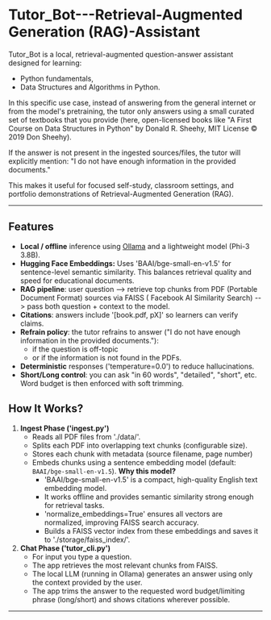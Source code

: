 # Tutor_Bot---Retrieval-Augmented Generation (RAG)-Assistant
Tutor_Bot is a local, retrieval-augmented question-answer assistant designed for learning:
- Python fundamentals,
- Data Structures and Algorithms in Python.

In this specific use case, instead of answering from the general internet or from the model's pretraining, the tutor only answers using a small curated set of textbooks that you provide (here, open-licensed books like "A First Course on Data Structures in Python" by Donald R. Sheehy, MIT License © 2019 Don Sheehy).

If the answer is not present in the ingested sources/files, the tutor will explicitly mention:
"I do not have enough information in the provided documents."

This makes it useful for focused self-study, classroom settings, and portfolio demonstrations of Retrieval-Augmented Generation (RAG).

---

## Features

- **Local / offline** inference using [Ollama](https://ollama.ai) and a lightweight model (Phi-3 3.8B).
- **Hugging Face Embeddings:** Uses 'BAAI/bge-small-en-v1.5' for sentence-level semantic similarity. This balances retrieval quality and speed for educational documents.
- **RAG pipeline**:
   user question --> retrieve top chunks from PDF (Portable Document Format) sources via FAISS ( Facebook AI Similarity Search) --> pass both question + context to the model.
- **Citations**: answers include '[book.pdf, pX]' so learners can verify claims.
- **Refrain policy**: the tutor refrains to answer ("I do not have enough information in the provided documents."):
  - if the question is off-topic 
  - or if the information is not found in the PDFs.
- **Deterministic** responses ('temperature=0.0') to reduce hallucinations.
- **Short/Long control**: you can ask "in 60 words", "detailed", "short", etc. Word budget is then enforced with soft trimming.

## How It Works?

1. **Ingest Phase ('ingest.py')**
   - Reads all PDF files from './data/'.
   - Splits each PDF into overlapping text chunks (configurable size).
   - Stores each chunk with metadata (source filename, page number)
   - Embeds chunks using a sentence embedding model (default: `BAAI/bge-small-en-v1.5`).
       **Why this model?**
     - 'BAAI/bge-small-en-v1.5' is a compact, high-quality English text embedding model.  
     - It works offline and provides semantic similarity strong enough for retrieval tasks.  
     - 'normalize_embeddings=True' ensures all vectors are normalized, improving FAISS search accuracy.
     - Builds a FAISS vector index from these embeddings and saves it to './storage/faiss_index/'.
2. **Chat Phase ('tutor_cli.py')**
   - For input you type a question.
   - The app retrieves the most relevant chunks from FAISS.
   - The local LLM (running in Ollama) generates an answer using only the context provided by the user.
   - The app trims the answer to the requested word budget/limiting phrase (long/short) and shows citations wherever possible.

-----------------------------------





